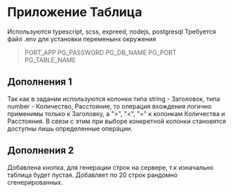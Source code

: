 # Приложение Таблица

Используются typescript, scss, expreed, nodejs, postgresql
Требуется файл .env для установки переменынх окружения

> PORT_APP
> PG_PASSWORD
> PG_DB_NAME
> PG_PORT
> PG_TABLE_NAME

## Дополнения 1

Так как в задании используются колонки типа string - Заголовок, типа number - Количество, Расстояние, то операция вхождения логично применимы только к Заголовку, а ">", "<", "=" к колонкам Количества и Расстояния. В связи с этим при выборе конкретной колонки становятся доступны лишь определенные операции.

## Дополнения 2

Добавлена кнопка, для генерации строк на сервере, т.к изначально таблица будет пустая. Добавляет по 20 строк рандомно сгенерированных.
